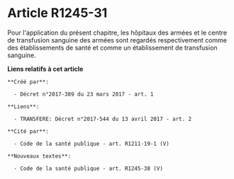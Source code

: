 # Article R1245-31

Pour l'application du présent chapitre, les hôpitaux des armées et le centre de transfusion sanguine des armées sont regardés
respectivement comme des établissements de santé et comme un établissement de transfusion sanguine.

**Liens relatifs à cet article**

	**Créé par**:

	  - Décret n°2017-389 du 23 mars 2017 - art. 1

	**Liens**:

	  - TRANSFERE: Décret n°2017-544 du 13 avril 2017 - art. 2

	**Cité par**:

	  - Code de la santé publique - art. R1211-19-1 (V)

	**Nouveaux textes**:

	  - Code de la santé publique - art. R1245-38 (V)
